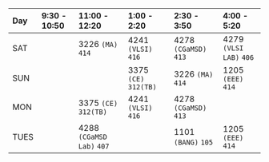 | Day | 9:30 - 10:50 | 11:00 - 12:20 | 1:00 - 2:20         | 2:30 - 3:50           |             4:00 - 5:20 |
| :--| :--| :------------------------| :-------------------| :---------------------| :---------------------- |
|SAT | | 3226 `(MA)` `414`           | 4241 `(VLSI)` `416` | 4278 `(CGaMSD)` `413` | 4279 `(VLSI LAB)` `406` |
|SUN | |                             | 3375 `(CE)` `312(TB)` | 3226 `(MA)` `414`   | 1205 `(EEE)` `414`      |
|MON | | 3375 `(CE)` `312(TB)`       | 4241 `(VLSI)` `416`   | 4278 `(CGaMSD)` `413`|                        |
|TUES| | 4288 `(CGaMSD Lab)` `407`   |                       | 1101 `(BANG)` `105` | 1205 `(EEE)` `414`      |